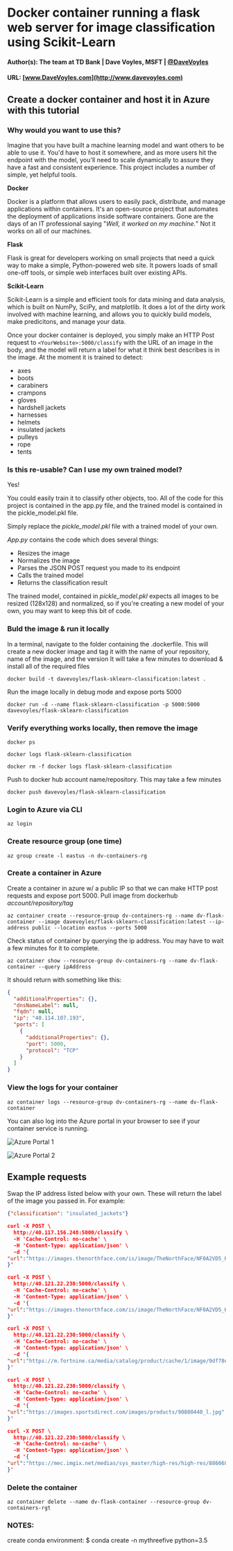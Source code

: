 
# Docker container running a flask web server for image classification using Scikit-Learn

#### Author(s): The team at TD Bank | Dave Voyles, MSFT | [@DaveVoyles](http://www.twitter.com/DaveVoyles)
#### URL: [www.DaveVoyles.com](http://www.davevoyles.com)

Create a docker container and host it in Azure with this tutorial
----------
### Why would you want to use this?
Imagine that you have built a machine learning model and want others to be able to use it. You'd have to host it somewhere, and as more users hit the endpoint with the model, you'll need to scale dynamically to assure they have a fast and consistent experience. This project includes a number of simple, yet helpful tools.

**Docker**

Docker is a platform that allows users to easily pack, distribute, and manage applications within containers. It's an open-source project that automates the deployment of applications inside software containers. Gone are the days of an IT professional saying  "*Well, it worked on my machine.*" Not it works on all of our machines.

**Flask**

Flask is great for developers working on small projects that need a quick way to make a simple, Python-powered web site. It powers loads of small one-off tools, or simple web interfaces built over existing APIs.

**Scikit-Learn**

Scikit-Learn is a simple and efficient tools for data mining and data analysis, which is built on NumPy, SciPy, and matplotlib. It does a lot of the dirty work involved with machine learning, and allows you to quickly build models, make predicitons, and manage your data.

Once your docker container is deployed, you simply make an HTTP Post request to ```<YourWebsite>:5000/classify``` with the URL of an image in the body, and the model will return a label for what it think best describes is in the image. At the moment it is trained to detect:
-    axes
-    boots
-    carabiners
-    crampons
-    gloves
-    hardshell jackets
-    harnesses
-    helmets
-    insulated jackets
-    pulleys
-    rope
-    tents

### Is this re-usable? Can I use my own trained model?
Yes!

You could easily train it to classify other objects, too. All of the code for this project is contained in the app.py file, and the trained model is contained in the pickle_model.pkl file.

Simply replace the *pickle_model.pkl* file with a trained model of your own.

*App.py* contains the code which does several things:

- Resizes the image 
- Normalizes the image
- Parses the JSON POST request you made to its endpoint
- Calls the trained model
- Returns the classification result

The trained model, contained in *pickle_model.pkl* expects all images to be resized (128x128) and normalized, so if you're creating a new model of your own, you may want to keep this bit of code. 

### Buld the image & run it locally
In a terminal, navigate to the folder containing the .dockerfile.
This will create a new docker image and tag it with the name of your repository, name of the image, and the version
It will take a few minutes to download & install all of the required files
```
docker build -t davevoyles/flask-sklearn-classification:latest . 
```

Run the image locally in debug mode and expose ports 5000
```
docker run -d --name flask-sklearn-classification -p 5000:5000 davevoyles/flask-sklearn-classification
```


### Verify everything works locally, then remove the image
``` docker ps ```


``` docker logs flask-sklearn-classification ```


``` docker rm -f docker logs flask-sklearn-classification ```


Push to docker hub account name/repository. This may take a few minutes
```
docker push davevoyles/flask-sklearn-classification
```

### Login to Azure via CLI
```
az login 
```

### Create resource group (one time)
```
az group create -l eastus -n dv-containers-rg
```

### Create a container in Azure
Create a container in azure w/ a public IP so that we can make HTTP post requests and expose port 5000.
Pull image from dockerhub *account/repository/tag*
```
az container create --resource-group dv-containers-rg --name dv-flask-container --image davevoyles/flask-sklearn-classification:latest --ip-address public --location eastus --ports 5000
```

Check status of container by querying the ip address. You may have to wait a few minutes for it to complete.
```
az container show --resource-group dv-containers-rg --name dv-flask-container --query ipAddress
```

It should return with something like this:

```json
{
  "additionalProperties": {},
  "dnsNameLabel": null,
  "fqdn": null,
  "ip": "40.114.107.193",
  "ports": [
    {
      "additionalProperties": {},
      "port": 5000,
      "protocol": "TCP"
    }
  ]
}
```

### View the logs for your container      

``` 
az container logs --resource-group dv-containers-rg --name dv-flask-container
```


You can also log into the Azure portal in your browser to see if your container service is running.

![Azure Portal 1](/Images/az-portal-1.png)

![Azure Portal 2](/Images/az-portal-2.png)



## Example requests
Swap the IP address listed below with your own. These will return the label of the image you passed in. For example:

```json 
{"classification": "insulated_jackets"}
```

```json
curl -X POST \
  http://40.117.156.248:5000/classify \
  -H 'Cache-Control: no-cache' \
  -H 'Content-Type: application/json' \
  -d '{
"url":"https://images.thenorthface.com/is/image/TheNorthFace/NF0A2VD5_KX7_hero?$638x745$"
}'
```

```json
curl -X POST \
  http://40.121.22.230:5000/classify \
  -H 'Cache-Control: no-cache' \
  -H 'Content-Type: application/json' \
  -d '{
"url":"https://images.thenorthface.com/is/image/TheNorthFace/NF0A2VD5_KX7_hero?$638x745$"
}'
```

```json
curl -X POST \
  http://40.121.22.230:5000/classify \
  -H 'Cache-Control: no-cache' \
  -H 'Content-Type: application/json' \
  -d '{
"url":"https://m.fortnine.ca/media/catalog/product/cache/1/image/9df78eab33525d08d6e5fb8d27136e95/catalogimages/gmax/gm45-half-helmet-matte-black-xs.jpg"
}'
```

```json
curl -X POST \
  http://40.121.22.230:5000/classify \
  -H 'Cache-Control: no-cache' \
  -H 'Content-Type: application/json' \
  -d '{
"url":"https://images.sportsdirect.com/images/products/90800440_l.jpg"
}'
```

```json
curl -X POST \
  http://40.121.22.230:5000/classify \
  -H 'Cache-Control: no-cache' \
  -H 'Content-Type: application/json' \
  -d '{
"url":"https://mec.imgix.net/medias/sys_master/high-res/high-res/8860680618014/5052314-SIL00.jpg?w=600&h=600&auto=format&q=60&fit=fill&bg=FFF"
}'
```


### Delete the container

```
az container delete --name dv-flask-container --resource-group dv-containers-rgt
```


### NOTES:

create conda environment: 
$ conda create -n mythreefive python=3.5


